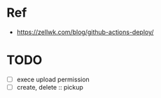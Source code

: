 # Ref
- https://zellwk.com/blog/github-actions-deploy/

# TODO
- [ ] exece upload permission
- [ ] create, delete :: pickup
